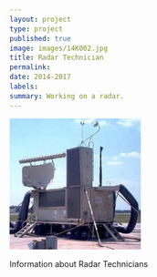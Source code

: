 ```yaml
---
layout: project
type: project
published: true
image: images/14K002.jpg
title: Radar Technician
permalink: 
date: 2014-2017
labels:
summary: Working on a radar.
---
```


  <img class="ui image" src="../images/14K002.jpg">

Information about Radar Technicians
